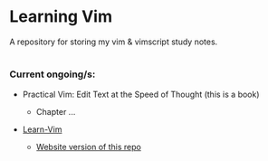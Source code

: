 # Learning Vim
A repository for storing my vim & vimscript study notes.

#

### Current ongoing/s:
- Practical Vim: Edit Text at the Speed of Thought (this is a book)
  - Chapter ...

- [Learn-Vim](https://github.com/iggredible/Learn-Vim)
  - [Website version of this repo](https://learnvim.irian.to/)
